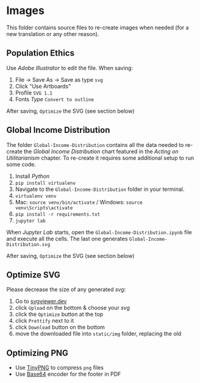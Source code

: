 # Images

This folder contains source files to re-create images when needed (for a new translation or any other reason).

## Population Ethics

Use _Adobe Illustrator_ to edit the file. When saving:

1. File -> Save As -> Save as type `svg`
2. Click "Use Artboards"
3. Profile `SVG 1.1`
4. Fonts _Type_ `Convert to outline`

After saving, `Optimize` the SVG (see section below)

## Global Income Distribution

The folder `Global-Income-Distribution` contains all the data needed to re-create the _Global Income Distribution_ chart featured in the _Acting on Utilitarianism_ chapter. To re-create it requires some additional setup to run some code.

1. Install _Python_
2. `pip install virtualenv`
3. Navigate to the `Global-Income-Distribution` folder in your terminal.
4. `virtualenv venv`
5. Mac: `source venv/bin/activate` / Windows: `source venv\Scripts\activate`
6. `pip install -r requirements.txt`
7. `jupyter lab`

When _Jupyter Lab_ starts, open the `Global-Income-Distribution.ipynb` file and execute all the cells. The last one generates `Global-Income-Distribution.svg`

After saving, `Optimize` the SVG (see section below)

## Optimize SVG

Please decrease the size of any generated _svg_:

1. Go to [svgviewer.dev](https://www.svgviewer.dev/)
2. click `Upload` on the bottom & choose your _svg_
3. click the `Optimize` button at the top
4. click `Prettify` next to it
5. click `Download` button on the bottom
6. move the downloaded file into `static/img` folder, replacing the old

## Optimizing PNG

- Use [TinyPNG](https://tinypng.com/) to compress `png` files
- Use [Base64](https://www.base64-image.de/) encoder for the footer in PDF
